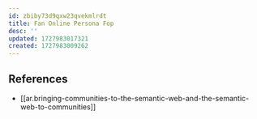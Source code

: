 ```yaml
---
id: zbiby73d9qxw23qvekmlrdt
title: Fan Online Persona Fop
desc: ''
updated: 1727983017321
created: 1727983009262
---
```


## References

- [[ar.bringing-communities-to-the-semantic-web-and-the-semantic-web-to-communities]]
